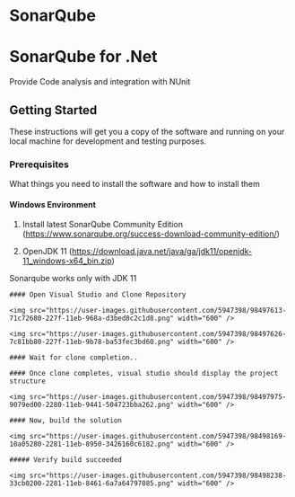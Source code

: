 # SonarQube

# SonarQube for .Net

Provide Code analysis and integration with NUnit

## Getting Started

These instructions will get you a copy of the software and running on your local machine for development and testing purposes.

### Prerequisites

What things you need to install the software and how to install them

#### Windows Environment

1. Install latest SonarQube Community Edition
(https://www.sonarqube.org/success-download-community-edition/)

2. OpenJDK 11
(https://download.java.net/java/ga/jdk11/openjdk-11_windows-x64_bin.zip)

Sonarqube works only with JDK 11

```
#### Open Visual Studio and Clone Repository

<img src="https://user-images.githubusercontent.com/5947398/98497613-71c72680-227f-11eb-968a-d3bed8c2c1d8.png" width="600" />

<img src="https://user-images.githubusercontent.com/5947398/98497626-7c81bb80-227f-11eb-9b78-ba53fec3bd60.png" width="600" />

#### Wait for clone completion..

#### Once clone completes, visual studio should display the project structure

<img src="https://user-images.githubusercontent.com/5947398/98497975-9079ed00-2280-11eb-9441-504723bba262.png" width="600" />

#### Now, build the solution

<img src="https://user-images.githubusercontent.com/5947398/98498169-10a05280-2281-11eb-8950-3426160c6182.png" width="600" />

##### Verify build succeeded

<img src="https://user-images.githubusercontent.com/5947398/98498238-33cb0200-2281-11eb-8461-6a7a64797085.png" width="600" />
